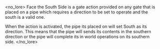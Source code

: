 <no_lore>
Face the South Side is a gate action provided on any gate that is placed on a pipe which requires a direction to be set to operate and the south is a valid one.

When the action is activated, the pipe its placed on will set South as its direction.
This means that the pipe will sends its contents in the southern direction or the pipe will complete its in world operations on its southern side.
</no_lore>